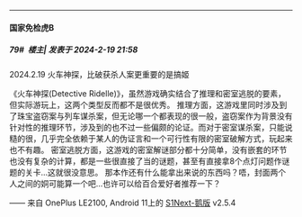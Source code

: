 
*****

####  国家免检虎B  
##### 79#         楼主| 发表于 2024-2-19 21:58

2024.2.19
火车神探，比破获杀人案更重要的是搞姬

《火车神探(Detective Ridelle)》，虽然游戏确实结合了推理和密室逃脱的要素，但实际游玩上，这两个类型反而都不是很优秀。
推理方面，这游戏里同时涉及到了珠宝盗窃案与列车谋杀案，但无论哪一个都表现的很一般，盗窃案作为背景没有针对性的推理环节，涉及到的也不过一些偏颇的论证。而对于密室谋杀案，只能说糙的很，几乎完全依赖于某人的伪证言和一个可行性有限的密室破解方式，玩起来也不有趣。
密室逃脱方面，这游戏的密室解谜部分都十分简单，没有嵌套的环节也没有复杂的计算，都是一些很直接了当的谜题，甚至有直接拿8个点灯问题作谜题的关卡...这就很没意思。
那本作还有什么能拿出来说的东西吗？唔，封面两个人之间的姛可能算一个吧...也许可以给百合爱好者推荐一下？

—— 来自 OnePlus LE2100, Android 11上的 [S1Next-鹅版](https://github.com/ykrank/S1-Next/releases) v2.5.4

